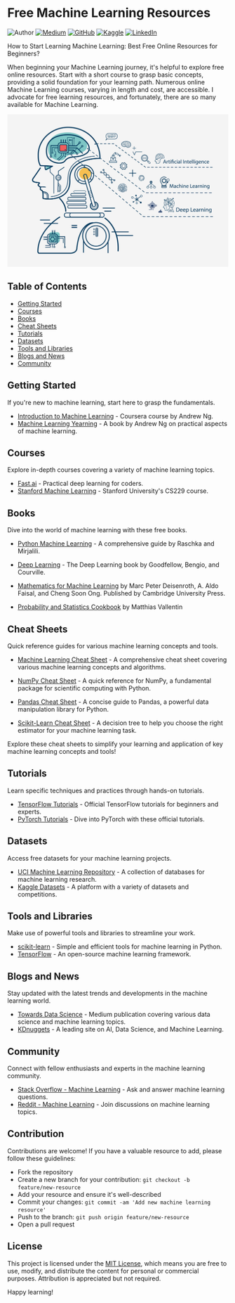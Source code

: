 # Free Machine Learning Resources

![Author](https://img.shields.io/badge/Author-Nhi%20Yen-brightgreen)
[![Medium](https://img.shields.io/badge/Medium-Follow%20Me-blue)](https://medium.com/@yennhi95zz)
[![GitHub](https://img.shields.io/badge/GitHub-Follow%20Me-lightgrey)](https://github.com/yennhi95zz)
[![Kaggle](https://img.shields.io/badge/Kaggle-Follow%20Me-orange)](https://www.kaggle.com/nhiyen)
[![LinkedIn](https://img.shields.io/badge/LinkedIn-Connect%20with%20Me-informational)](https://www.linkedin.com/in/yennhi95zz/)


How to Start Learning Machine Learning: Best Free Online Resources for Beginners?

When beginning your Machine Learning journey, it's helpful to explore free online resources. Start with a short course to grasp basic concepts, providing a solid foundation for your learning path. Numerous online Machine Learning courses, varying in length and cost, are accessible. I advocate for free learning resources, and fortunately, there are so many available for Machine Learning.

![Alt text](image.png)

## Table of Contents
- [Getting Started](#getting-started)
- [Courses](#courses)
- [Books](#books)
- [Cheat Sheets](#cheat-sheets)
- [Tutorials](#tutorials)
- [Datasets](#datasets)
- [Tools and Libraries](#tools-and-libraries)
- [Blogs and News](#blogs-and-news)
- [Community](#community)

## Getting Started
If you're new to machine learning, start here to grasp the fundamentals.
- [Introduction to Machine Learning](https://www.coursera.org/learn/machine-learning) - Coursera course by Andrew Ng.
- [Machine Learning Yearning](http://www.mlyearning.org/) - A book by Andrew Ng on practical aspects of machine learning.

## Courses
Explore in-depth courses covering a variety of machine learning topics.
- [Fast.ai](https://www.fast.ai/) - Practical deep learning for coders.
- [Stanford Machine Learning](https://see.stanford.edu/Course/CS229) - Stanford University's CS229 course.

## Books
Dive into the world of machine learning with these free books.
- [Python Machine Learning](https://github.com/rasbt/python-machine-learning-book-3rd-edition) - A comprehensive guide by Raschka and Mirjalili.

- [Deep Learning](http://www.deeplearningbook.org/) - The Deep Learning book by Goodfellow, Bengio, and Courville.

- [Mathematics for Machine Learning](https://github.com/mml-book/mml-book.github.io) by Marc Peter Deisenroth, A. Aldo Faisal, and Cheng Soon Ong. Published by Cambridge University Press.

- [Probability and Statistics Cookbook](https://github.com/mavam/stat-cookbook) by Matthias Vallentin

## Cheat Sheets
Quick reference guides for various machine learning concepts and tools.
- [Machine Learning Cheat Sheet](https://ml-cheatsheet.readthedocs.io/) - A comprehensive cheat sheet covering various machine learning concepts and algorithms.

- [NumPy Cheat Sheet](https://s3.amazonaws.com/assets.datacamp.com/blog_assets/Numpy_Python_Cheat_Sheet.pdf) - A quick reference for NumPy, a fundamental package for scientific computing with Python.

- [Pandas Cheat Sheet](https://pandas.pydata.org/Pandas_Cheat_Sheet.pdf) - A concise guide to Pandas, a powerful data manipulation library for Python.

- [Scikit-Learn Cheat Sheet](https://scikit-learn.org/stable/tutorial/machine_learning_map/index.html) - A decision tree to help you choose the right estimator for your machine learning task.

Explore these cheat sheets to simplify your learning and application of key machine learning concepts and tools!

## Tutorials
Learn specific techniques and practices through hands-on tutorials.
- [TensorFlow Tutorials](https://www.tensorflow.org/tutorials) - Official TensorFlow tutorials for beginners and experts.
- [PyTorch Tutorials](https://pytorch.org/tutorials/) - Dive into PyTorch with these official tutorials.

## Datasets
Access free datasets for your machine learning projects.
- [UCI Machine Learning Repository](http://archive.ics.uci.edu/ml/index.php) - A collection of databases for machine learning research.
- [Kaggle Datasets](https://www.kaggle.com/datasets) - A platform with a variety of datasets and competitions.

## Tools and Libraries
Make use of powerful tools and libraries to streamline your work.
- [scikit-learn](https://scikit-learn.org/stable/) - Simple and efficient tools for machine learning in Python.
- [TensorFlow](https://www.tensorflow.org/) - An open-source machine learning framework.

## Blogs and News
Stay updated with the latest trends and developments in the machine learning world.
- [Towards Data Science](https://towardsdatascience.com/) - Medium publication covering various data science and machine learning topics.
- [KDnuggets](https://www.kdnuggets.com/) - A leading site on AI, Data Science, and Machine Learning.

## Community
Connect with fellow enthusiasts and experts in the machine learning community.
- [Stack Overflow - Machine Learning](https://stackoverflow.com/questions/tagged/machine-learning) - Ask and answer machine learning questions.
- [Reddit - Machine Learning](https://www.reddit.com/r/MachineLearning/) - Join discussions on machine learning topics.

## Contribution
Contributions are welcome! If you have a valuable resource to add, please follow these guidelines:
- Fork the repository
- Create a new branch for your contribution: `git checkout -b feature/new-resource`
- Add your resource and ensure it's well-described
- Commit your changes: `git commit -am 'Add new machine learning resource'`
- Push to the branch: `git push origin feature/new-resource`
- Open a pull request

## License
This project is licensed under the [MIT License](LICENSE), which means you are free to use, modify, and distribute the content for personal or commercial purposes. Attribution is appreciated but not required.

Happy learning!

